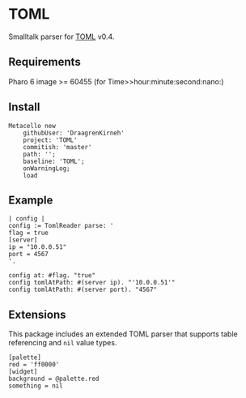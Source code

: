 # TOML
Smalltalk parser for [TOML][toml] v0.4.

## Requirements
Pharo 6 image >= 60455 (for Time>>hour:minute:second:nano:)

## Install
```smalltalk
Metacello new
    githubUser: 'DraagrenKirneh'
    project: 'TOML'
    commitish: 'master'
    path: '';
    baseline: 'TOML';
    onWarningLog;
    load
```

## Example

```smalltalk
| config |
config := TomlReader parse: '
flag = true
[server]
ip = "10.0.0.51"
port = 4567
'.

config at: #flag. "true"
config tomlAtPath: #(server ip). "'10.0.0.51'"
config tomlAtPath: #(server port). "4567"
```

## Extensions
This package includes an extended TOML parser that supports table referencing and `nil` value types.

```
[palette]
red = 'ff0000'
[widget]
background = @palette.red
something = nil
```

[toml]: https://github.com/toml-lang/toml
